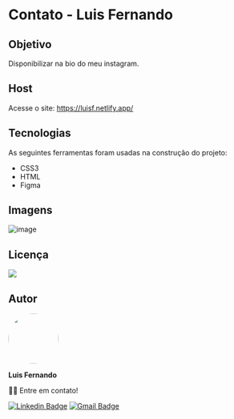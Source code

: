 # Contato - Luis Fernando

## Objetivo

Disponibilizar na bio do meu instagram.

## Host

Acesse o site: https://luisf.netlify.app/
 
## Tecnologias

As seguintes ferramentas foram usadas na construção do projeto:

- CSS3
- HTML
- Figma

## Imagens

![image](https://user-images.githubusercontent.com/67171626/122770626-0533f180-d27c-11eb-8d52-5caedc97d938.png)

## Licença
<img src="https://img.shields.io/github/license/luisfernandodass/doebrasil"/>

## Autor

 <img style="border-radius: 50%;" src="https://avatars.githubusercontent.com/u/67171626?s=460&u=609fc063322b859752a5675bd4e17657e650a389&v=4" width="100px;" alt=""/>
 
 <b>Luis Fernando</b>
 
👋🏽 Entre em contato!

[![Linkedin Badge](https://img.shields.io/badge/-Luis-blue?style=flat-square&logo=Linkedin&logoColor=white&link=https://www.linkedin.com/in/luisfernando/)](https://www.linkedin.com/in/luisfernando/) 
[![Gmail Badge](https://img.shields.io/badge/-luisfernandodass@gmail.com-c14438?style=flat-square&logo=Gmail&logoColor=white&link=mailto:luisfernandodass@gmail.com)](mailto:luisfernandodass@gmail.com)

